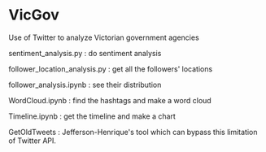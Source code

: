 # VicGov
Use of Twitter to analyze Victorian government agencies

sentiment_analysis.py : do sentiment analysis

follower_location_analysis.py : get all the followers' locations

follower_analysis.ipynb : see their distribution

WordCloud.ipynb : find the hashtags and make a word cloud

Timeline.ipynb : get the timeline and make a chart


GetOldTweets : Jefferson-Henrique's tool which can bypass this limitation of Twitter API.
